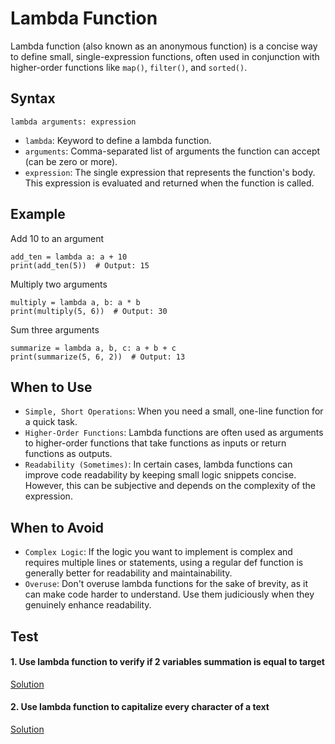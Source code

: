 # Lambda Function
Lambda function (also known as an anonymous function) is a concise way to define small, single-expression functions, often used in conjunction with higher-order functions like `map()`, `filter()`, and `sorted()`.

## Syntax
```
lambda arguments: expression
```

- `lambda`: Keyword to define a lambda function.
- `arguments`: Comma-separated list of arguments the function can accept (can be zero or more).
- `expression`: The single expression that represents the function's body. This expression is evaluated and returned when the function is called.

## Example
Add 10 to an argument
```
add_ten = lambda a: a + 10
print(add_ten(5))  # Output: 15
```

Multiply two arguments
```
multiply = lambda a, b: a * b
print(multiply(5, 6))  # Output: 30
```

Sum three arguments
```
summarize = lambda a, b, c: a + b + c
print(summarize(5, 6, 2))  # Output: 13
```

## When to Use
- `Simple, Short Operations`: When you need a small, one-line function for a quick task.
- `Higher-Order Functions`: Lambda functions are often used as arguments to higher-order functions that take functions as inputs or return functions as outputs.
- `Readability (Sometimes)`: In certain cases, lambda functions can improve code readability by keeping small logic snippets concise. However, this can be subjective and depends on the complexity of the expression.

## When to Avoid
- `Complex Logic`: If the logic you want to implement is complex and requires multiple lines or statements, using a regular def function is generally better for readability and maintainability.
- `Overuse`: Don't overuse lambda functions for the sake of brevity, as it can make code harder to understand. Use them judiciously when they genuinely enhance readability.

## Test
#### 1. Use lambda function to verify if 2 variables summation is equal to target
[Solution](./test__001.py)

#### 2. Use lambda function to capitalize every character of a text
[Solution](./test__002.py)
